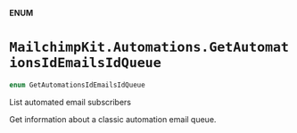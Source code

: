 **ENUM**

# `MailchimpKit.Automations.GetAutomationsIdEmailsIdQueue`

```swift
enum GetAutomationsIdEmailsIdQueue
```

List automated email subscribers

Get information about a classic automation email queue.
